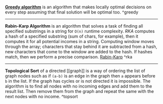 **[Greedy algorithm](https://ru.wikipedia.org/wiki/%D0%96%D0%B0%D0%B4%D0%BD%D1%8B%D0%B9_%D0%B0%D0%BB%D0%B3%D0%BE%D1%80%D0%B8%D1%82%D0%BC)** is an algorithm that makes locally optimal decisions on every step assuming that final solution will be optimal too. ^greedy

---
**Rabin-Karp Algorithm** is an algorithm that solves a task of finding all specified substrings in a string for `O(n)` runtime complexity. *RKA* computes a hash of a specified substring (sum of chars, for example), then it computes it for all potential incomes in a string. Computing window moves through the array; characters that stay behind it are subtracted from a hash, new characters that come to the window are added to the hash. If hashes match, then we perform a precise comparison. [Rabin-Karp](https://www.geeksforgeeks.org/rabin-karp-algorithm-for-pattern-searching/) ^rka

---
**Topological Sort** of a directed [[graph]] is a way of ordering the list of graph nodes such as if `(a-b)` is an edge in the graph then `a` appears before `b` in the list. If the graph has cycles or is not directed it is impossible. The algorithm is to find all nodes with no incoming edges and add them to the result list. Then remove them from the graph and repeat the same with the next nodes with no income. ^topsort
